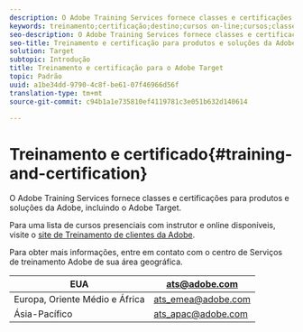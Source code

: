 ```yaml
---
description: O Adobe Training Services fornece classes e certificações para produtos e soluções da Adobe, incluindo o Adobe Target.
keywords: treinamento;certificação;destino;cursos on-line;cursos;classe;cursos;training;certificate;target;online courses;courses;courses;class;classes;classes
seo-description: O Adobe Training Services fornece classes e certificações para produtos e soluções da Adobe, incluindo o Adobe Target.
seo-title: Treinamento e certificação para produtos e soluções da Adobe, incluindo o Adobe Target
solution: Target
subtopic: Introdução
title: Treinamento e certificação para o Adobe Target
topic: Padrão
uuid: a1be34dd-9790-4c8f-be61-07f46966d56f
translation-type: tm+mt
source-git-commit: c94b1a1e735810ef4119781c3e051b632d140614

---
```



# Treinamento e certificado{#training-and-certification}

O Adobe Training Services fornece classes e certificações para produtos e soluções da Adobe, incluindo o Adobe Target.

Para uma lista de cursos presenciais com instrutor e online disponíveis, visite o [site de Treinamento de clientes da Adobe](https://training.adobe.com/training/courses.html#solution=adobeTarget).

Para obter mais informações, entre em contato com o centro de Serviços de treinamento Adobe de sua área geográfica.

| EUA | [ats@adobe.com](mailto:ats@adobe.com) |
|---|---|
| Europa, Oriente Médio e África | [ats_emea@adobe.com](mailto:ats_emea@adobe.com) |
| Ásia-Pacífico | [ats_apac@adobe.com](mailto:ats_apac@adobe.com) |

